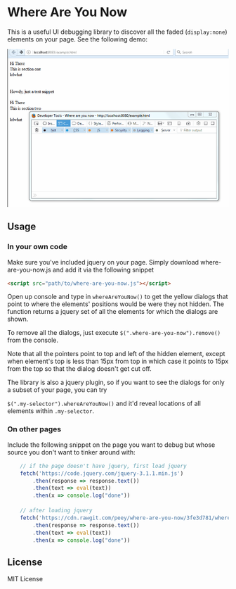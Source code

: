 # Where Are You Now

This is a useful UI debugging library to discover all the faded (`display:none`) elements on your page. See the following demo:  

![Demo GIF](demo.gif)

## Usage

### In your own code
Make sure you've included jquery on your page. Simply download where-are-you-now.js and add it via the following snippet

```html
<script src="path/to/where-are-you-now.js"></script>
```

Open up console and type in `whereAreYouNow()` to get the yellow dialogs that point to where the elements' positions would be were they not hidden. The function returns a jquery set of all the elements for which the dialogs are shown.

To remove all the dialogs, just execute `$(".where-are-you-now").remove()` from the console. 

Note that all the pointers point to top and left of the hidden element, except when element's top is less than 15px from top in which case it points to 15px from the top so that the dialog doesn't get cut off.

The library is also a jquery plugin, so if you want to see the dialogs for only a subset of your page, you can try

`$(".my-selector").whereAreYouNow()` and it'd reveal locations of all elements within `.my-selector`.

### On other pages

Include the following snippet on the page you want to debug but whose source you don't want to tinker around with:

```js
	// if the page doesn't have jquery, first load jquery
	fetch('https://code.jquery.com/jquery-3.1.1.min.js')
		.then(response => response.text())
		.then(text => eval(text))
		.then(x => console.log("done"))

	// after loading jquery
	fetch('https://cdn.rawgit.com/peey/where-are-you-now/3fe3d781/where-are-you-now.js')
		.then(response => response.text())
		.then(text => eval(text))
		.then(x => console.log("done"))
```

## License

MIT License
